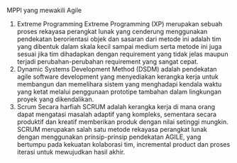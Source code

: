 MPPl yang mewakili Agile
1. Extreme Programming
  Extreme Programming (XP) merupakan sebuah proses rekayasa perangkat lunak yang cenderung menggunakan pendekatan berorientasi objek dan sasaran dari metode ini adalah tim yang dibentuk dalam skala kecil sampai medium serta metode ini juga sesuai jika tim dihadapkan dengan requirement yang tidak jelas maupun terjadi perubahan-perubahan requirement yang sangat cepat.
2. Dynamic Systems Development Method (DSDM)
  adalah pendekatan agile software development yang menyediakan kerangka kerja untuk membangun dan memelihara sistem yang menghadapi kendala waktu yang ketat melalui penggunaan prototipe tambahan dalam lingkungan proyek yang dikendalikan.
3. Scrum
  Secara harfiah SCRUM adalah kerangka kerja di mana orang dapat mengatasi masalah adaptif yang kompleks, sementara secara produktif dan kreatif memberikan produk dengan nilai setinggi mungkin. SCRUM merupakan salah satu metode rekayasa perangkat lunak dengan menggunakan prinsip-prinsip pendekatan AGILE, yang bertumpu pada kekuatan kolaborasi tim, incremental product dan proses iterasi untuk mewujudkan hasil akhir.
